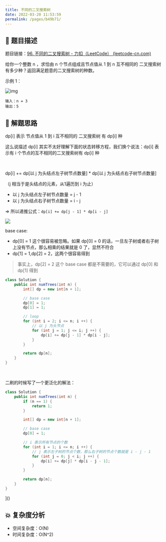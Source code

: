 ```yaml
---
title: 不同的二叉搜索树
date: 2022-03-20 11:53:59
permalink: /pages/b49b71/
---
```


## 📃 题目描述

题目链接：[96. 不同的二叉搜索树 - 力扣（LeetCode） (leetcode-cn.com)](https://leetcode-cn.com/problems/unique-binary-search-trees/)

给你一个整数 n ，求恰由 n 个节点组成且节点值从 1 到 n 互不相同的 二叉搜索树 有多少种？返回满足题意的二叉搜索树的种数。

示例 1：

![img](https://assets.leetcode.com/uploads/2021/01/18/uniquebstn3.jpg)

```
输入：n = 3
输出：5
```

## 🔔 解题思路

dp[i] 表示 节点值从 1 到 i 互不相同的 二叉搜索树 有 dp[i] 种

这么说描述 dp[i] 其实不太好理解下面的状态转移方程，我们换个说法：dp[i] 表示有 i 个节点的互不相同的二叉搜索树有 dp[i] 种

<br>

dp[i] += dp[以 j 为头结点左子树节点数量] * dp[以 j 为头结点右子树节点数量]

（j 相当于是头结点的元素，从1遍历到 i 为止）

- 以 j 为头结点左子树节点数量 = j - 1
- 以 j 为头结点右子树节点数量 = i - j

=> 所以递推公式：`dp[i] += dp[j - 1] * dp[i - j]`

![](https://cs-wiki.oss-cn-shanghai.aliyuncs.com/img/20220128111716.png)

base case:

- dp[0] = 1 这个很容易被忽略。如果 dp[0] = 0 的话，一旦左子树或者右子树上没有节点，那么相乘的结果就是 0 了，显然不符合
- dp[1] = 1,dp[2] = 2，这两个很容易得到

> 事实上，dp[2] = 2 这个 base case 都是不需要的，它可以通过 dp[0] 和 dp[1] 得到


```java
class Solution {
    public int numTrees(int n) {
        int[] dp = new int[n + 1];

        // base case
        dp[0] = 1;
        dp[1] = 1;

        // loop
        for (int i = 2; i <= n; i ++) {
            // 以 j 为头节点
            for (int j = 1; j <= i; j ++) {
                dp[i] += dp[j - 1] * dp[i - j];
            }
        }

        return dp[n];
    }
}
```

<br>

二刷的时候写了一个更泛化的解法：

```java
class Solution {
    public int numTrees(int n) {
        if (n == 1) {
            return 1;
        }

        int[] dp = new int[n + 1];

        // base case
        dp[0] = 1;

        // i 表示所有节点的个数
        for (int i = 1; i <= n; i ++) {
            // j 表示左子树的节点个数，那么右子树的节点个数就是 i - j - 1
            for (int j = 0; j < i; j ++) {
                dp[i] += dp[j] * dp[i - j - 1];
            }
        }

        return dp[n];
    }
}
```

]()

## 💥 复杂度分析

- 空间复杂度：O(N)
- 时间复杂度：O(N^2)

